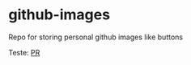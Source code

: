 # github-images
Repo for storing personal github images like buttons

Teste: [PR](https://raw.githubusercontent.com/carlosbazilio/github-images/master/fork.png)
